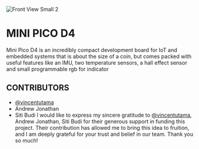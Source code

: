 ![Front View Small 2](https://user-images.githubusercontent.com/68147207/211164827-a1eaafb7-916f-492c-8c5f-a0628b4665c6.jpg)
# MINI PICO D4
Mini Pico D4 is an incredibly compact development board for IoT and embedded systems that is about the size of a coin, but comes packed with useful features like an IMU, two temperature sensors, a hall effect sensor and small programmable rgb for indicator 

## CONTRIBUTORS

- [@vincentutama](https://www.github.com/vincentutama)
- Andrew Jonathan
- Siti Budi
I would like to express my sincere gratitude to [@vincentutama](https://www.github.com/vincentutama), Andrew Jonathan, Siti Budi for their generous support in funding this project. Their contribution has allowed me to bring this  idea to fruition, and I am deeply grateful for your trust and belief in our team. Thank you so much!
